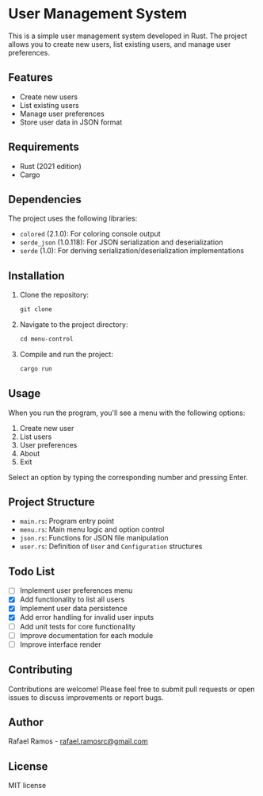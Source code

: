 # User Management System

This is a simple user management system developed in Rust. The project allows you to create new users, list existing users, and manage user preferences.

## Features

- Create new users
- List existing users
- Manage user preferences
- Store user data in JSON format

## Requirements

- Rust (2021 edition)
- Cargo

## Dependencies

The project uses the following libraries:

- `colored` (2.1.0): For coloring console output
- `serde_json` (1.0.118): For JSON serialization and deserialization
- `serde` (1.0): For deriving serialization/deserialization implementations

## Installation

1. Clone the repository:
   ```markdown
   git clone
   ```

2. Navigate to the project directory:
   ```markdown
   cd menu-control
   ```

3. Compile and run the project:
   ```markdown
   cargo run
   ```

## Usage

When you run the program, you'll see a menu with the following options:

1. Create new user
2. List users
3. User preferences
4. About
5. Exit

Select an option by typing the corresponding number and pressing Enter.

## Project Structure

- `main.rs`: Program entry point
- `menu.rs`: Main menu logic and option control
- `json.rs`: Functions for JSON file manipulation
- `user.rs`: Definition of `User` and `Configuration` structures

## Todo List

- [ ] Implement user preferences menu
- [X] Add functionality to list all users
- [X] Implement user data persistence
- [X] Add error handling for invalid user inputs
- [ ] Add unit tests for core functionality
- [ ] Improve documentation for each module
- [ ] Improve interface render

## Contributing

Contributions are welcome! Please feel free to submit pull requests or open issues to discuss improvements or report bugs.

## Author

Rafael Ramos - rafael.ramosrc@gmail.com

## License

MIT license
